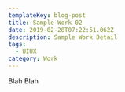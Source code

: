 ```yaml
---
templateKey: blog-post
title: Sample Work 02
date: 2019-02-28T07:22:51.062Z
description: Sample Work Detail
tags:
  - UIUX
category: Work
---
```

Blah Blah

